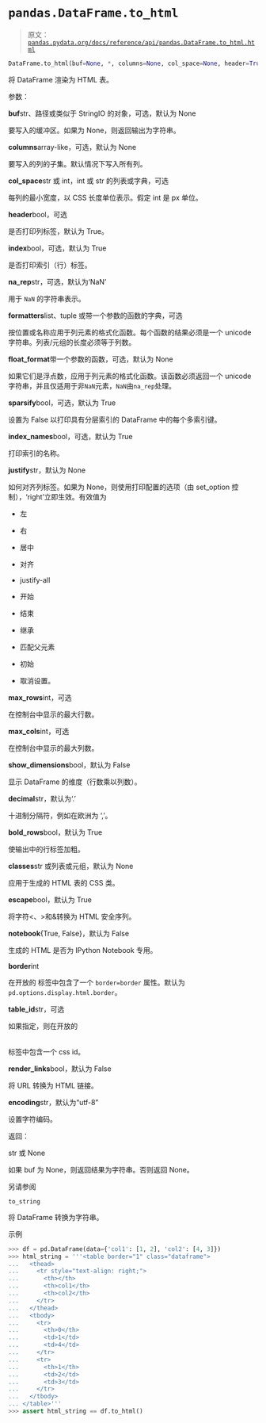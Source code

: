 # `pandas.DataFrame.to_html`

> 原文：[`pandas.pydata.org/docs/reference/api/pandas.DataFrame.to_html.html`](https://pandas.pydata.org/docs/reference/api/pandas.DataFrame.to_html.html)

```py
DataFrame.to_html(buf=None, *, columns=None, col_space=None, header=True, index=True, na_rep='NaN', formatters=None, float_format=None, sparsify=None, index_names=True, justify=None, max_rows=None, max_cols=None, show_dimensions=False, decimal='.', bold_rows=True, classes=None, escape=True, notebook=False, border=None, table_id=None, render_links=False, encoding=None)
```

将 DataFrame 渲染为 HTML 表。

参数：

**buf**str、路径或类似于 StringIO 的对象，可选，默认为 None

要写入的缓冲区。如果为 None，则返回输出为字符串。

**columns**array-like，可选，默认为 None

要写入的列的子集。默认情况下写入所有列。

**col_space**str 或 int，int 或 str 的列表或字典，可选

每列的最小宽度，以 CSS 长度单位表示。假定 int 是 px 单位。

**header**bool，可选

是否打印列标签，默认为 True。

**index**bool，可选，默认为 True

是否打印索引（行）标签。

**na_rep**str，可选，默认为‘NaN’

用于 `NaN` 的字符串表示。

**formatters**list、tuple 或带一个参数的函数的字典，可选

按位置或名称应用于列元素的格式化函数。每个函数的结果必须是一个 unicode 字符串。列表/元组的长度必须等于列数。

**float_format**带一个参数的函数，可选，默认为 None

如果它们是浮点数，应用于列元素的格式化函数。该函数必须返回一个 unicode 字符串，并且仅适用于非`NaN`元素，`NaN`由`na_rep`处理。

**sparsify**bool，可选，默认为 True

设置为 False 以打印具有分层索引的 DataFrame 中的每个多索引键。

**index_names**bool，可选，默认为 True

打印索引的名称。

**justify**str，默认为 None

如何对齐列标签。如果为 None，则使用打印配置的选项（由 set_option 控制），‘right’立即生效。有效值为

+   左

+   右

+   居中

+   对齐

+   justify-all

+   开始

+   结束

+   继承

+   匹配父元素

+   初始

+   取消设置。

**max_rows**int，可选

在控制台中显示的最大行数。

**max_cols**int，可选

在控制台中显示的最大列数。

**show_dimensions**bool，默认为 False

显示 DataFrame 的维度（行数乘以列数）。

**decimal**str，默认为‘.’

十进制分隔符，例如在欧洲为 ‘,’。

**bold_rows**bool，默认为 True

使输出中的行标签加粗。

**classes**str 或列表或元组，默认为 None

应用于生成的 HTML 表的 CSS 类。

**escape**bool，默认为 True

将字符<、>和&转换为 HTML 安全序列。

**notebook**{True, False}，默认为 False

生成的 HTML 是否为 IPython Notebook 专用。

**border**int

在开放的 <table> 标签中包含了一个 `border=border` 属性。默认为 `pd.options.display.html.border`。

**table_id**str，可选

如果指定，则在开放的 <table> 标签中包含一个 css id。

**render_links**bool，默认为 False

将 URL 转换为 HTML 链接。

**encoding**str，默认为“utf-8”

设置字符编码。

返回：

str 或 None

如果 buf 为 None，则返回结果为字符串。否则返回 None。

另请参阅

`to_string`

将 DataFrame 转换为字符串。

示例

```py
>>> df = pd.DataFrame(data={'col1': [1, 2], 'col2': [4, 3]})
>>> html_string = '''<table border="1" class="dataframe">
...   <thead>
...     <tr style="text-align: right;">
...       <th></th>
...       <th>col1</th>
...       <th>col2</th>
...     </tr>
...   </thead>
...   <tbody>
...     <tr>
...       <th>0</th>
...       <td>1</td>
...       <td>4</td>
...     </tr>
...     <tr>
...       <th>1</th>
...       <td>2</td>
...       <td>3</td>
...     </tr>
...   </tbody>
... </table>'''
>>> assert html_string == df.to_html() 
```

